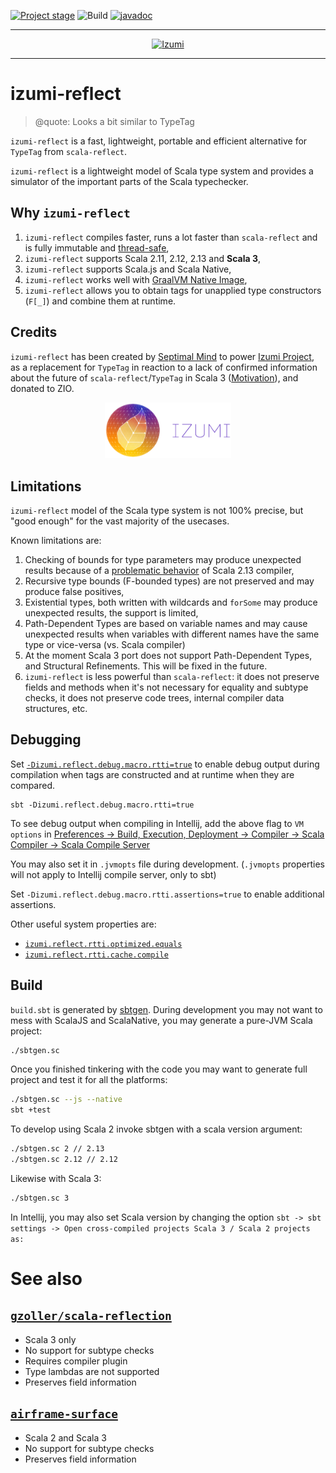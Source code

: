 [![Project stage][Stage]][Stage-Page]
![Build](https://github.com/zio/izumi-reflect/workflows/Build/badge.svg)
[![javadoc](https://javadoc.io/badge2/dev.zio/izumi-reflect_2.13/javadoc.svg)](https://javadoc.io/doc/dev.zio/izumi-reflect_2.13)

---

<p align="center">
  <a href="https://www.buymeacoffee.com/7mind"><img src="https://bmc-cdn.nyc3.digitaloceanspaces.com/BMC-button-images/custom_images/orange_img.png" alt="Izumi"/></a>
</p>

---

# izumi-reflect

> @quote: Looks a bit similar to TypeTag

`izumi-reflect` is a fast, lightweight, portable and efficient alternative for `TypeTag` from `scala-reflect`.

`izumi-reflect` is a lightweight model of Scala type system and provides a simulator of the important parts of the Scala typechecker.

## Why `izumi-reflect`

1. `izumi-reflect` compiles faster, runs a lot faster than `scala-reflect` and is fully immutable and [thread-safe](https://github.com/scala/bug/issues/10766),
2. `izumi-reflect` supports Scala 2.11, 2.12, 2.13 and **Scala 3**,
3. `izumi-reflect` supports Scala.js and Scala Native,
4. `izumi-reflect` works well with [GraalVM Native Image](https://www.graalvm.org/reference-manual/native-image/),
5. `izumi-reflect` allows you to obtain tags for unapplied type constructors (`F[_]`) and combine them at runtime.

## Credits

`izumi-reflect` has been created by [Septimal Mind](https://7mind.io) to power [Izumi Project](https://github.com/7mind/izumi),
as a replacement for `TypeTag` in reaction to a lack of confirmed information about the future of `scala-reflect`/`TypeTag` in Scala 3 ([Motivation](https://blog.7mind.io/lightweight-reflection.html)), and donated to ZIO.

<p align="center">
  <a href="https://izumi.7mind.io/">
  <img width="40%" src="https://github.com/7mind/izumi/blob/develop/doc/microsite/src/main/tut/media/izumi-logo-full-purple.png?raw=true" alt="Izumi"/>
  </a>
</p>


## Limitations

`izumi-reflect` model of the Scala type system is not 100% precise, but "good enough" for the vast majority of the usecases.

Known limitations are:

1. Checking of bounds for type parameters may produce unexpected results because of a [problematic behavior](https://github.com/scala/bug/issues/11673) of Scala 2.13 compiler,
2. Recursive type bounds (F-bounded types) are not preserved and may produce false positives,
3. Existential types, both written with wildcards and `forSome` may produce unexpected results, the support is limited,
4. Path-Dependent Types are based on variable names and may cause unexpected results when variables with different names have the same type or vice-versa (vs. Scala compiler)
5. At the moment Scala 3 port does not support Path-Dependent Types, and Structural Refinements. This will be fixed in the future.
6. `izumi-reflect` is less powerful than `scala-reflect`: it does not preserve fields and methods when it's not necessary for equality and subtype checks, it does not preserve code trees, internal compiler data structures, etc.

## Debugging

Set [`-Dizumi.reflect.debug.macro.rtti=true`](https://javadoc.io/doc/dev.zio/izumi-reflect_2.13/latest/izumi/reflect/DebugProperties$.html#izumi.reflect.debug.macro.rtti:String(%22izumi.reflect.debug.macro.rtti%22)) to enable debug output during compilation when tags are constructed and at runtime when they are compared.

```shell
sbt -Dizumi.reflect.debug.macro.rtti=true
```

To see debug output when compiling in Intellij, add the above flag to `VM options` in [Preferences -> Build, Execution, Deployment -> Compiler -> Scala Compiler -> Scala Compile Server](jetbrains://idea/settings?name=Build%2C+Execution%2C+Deployment--Compiler--Scala+Compiler--Scala+Compile+Server)

You may also set it in `.jvmopts` file during development. (`.jvmopts` properties will not apply to Intellij compile server, only to sbt)

Set `-Dizumi.reflect.debug.macro.rtti.assertions=true` to enable additional assertions.

Other useful system properties are:

- [`izumi.reflect.rtti.optimized.equals`](https://javadoc.io/doc/dev.zio/izumi-reflect_2.13/latest/izumi/reflect/DebugProperties$.html#izumi.reflect.rtti.optimized.equals:String(%22izumi.reflect.rtti.optimized.equals%22))
- [`izumi.reflect.rtti.cache.compile`](https://javadoc.io/doc/dev.zio/izumi-reflect_2.13/latest/izumi/reflect/DebugProperties$.html#izumi.reflect.rtti.cache.compile:String(%22izumi.reflect.rtti.cache.compile%22))

## Build

`build.sbt` is generated by [sbtgen](https://github.com/7mind/sbtgen). During development you may not want to mess with ScalaJS and ScalaNative, you may generate a pure-JVM Scala project:

```bash
./sbtgen.sc
```

Once you finished tinkering with the code you may want to generate full project and test it for all the platforms:

```bash
./sbtgen.sc --js --native
sbt +test
```

To develop using Scala 2 invoke sbtgen with a scala version argument:

```bash
./sbtgen.sc 2 // 2.13
./sbtgen.sc 2.12 // 2.12
```

Likewise with Scala 3:

```bash
./sbtgen.sc 3
```

In Intellij, you may also set Scala version by changing the option `sbt -> sbt settings -> Open cross-compiled projects Scala 3 / Scala 2 projects as:`

[Stage]: https://img.shields.io/badge/Project%20Stage-Production%20Ready-brightgreen.svg
[Stage-Page]: https://github.com/zio/zio/wiki/Project-Stages

# See also

## [`gzoller/scala-reflection`](https://github.com/gzoller/scala-reflection)

* Scala 3 only
* No support for subtype checks
* Requires compiler plugin
* Type lambdas are not supported
* Preserves field information

## [`airframe-surface`](https://wvlet.org/airframe/docs/airframe-surface)

* Scala 2 and Scala 3
* No support for subtype checks
* Preserves field information
